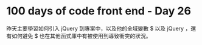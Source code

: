 # 100 days of code front end - Day 26

昨天主要學習如何引入 jQuery 到專案中，以及他的全域變數 $ 以及 jQuery ，還有如何避免 $ 也在其他函式庫中有被使用到導致衝突的狀況。
